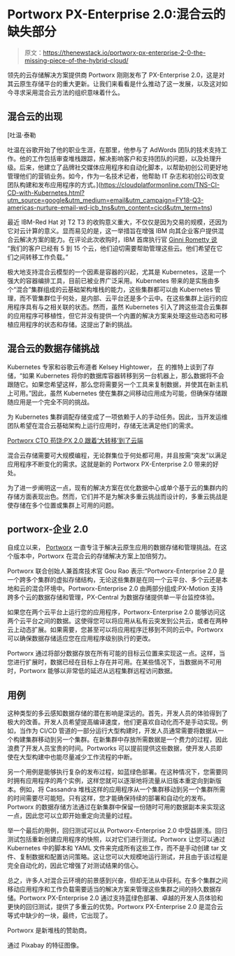# Portworx PX-Enterprise 2.0:混合云的缺失部分

> 原文：<https://thenewstack.io/portworx-px-enterprise-2-0-the-missing-piece-of-the-hybrid-cloud/>

领先的云存储解决方案提供商 Portworx 刚刚发布了 PX-Enterprise 2.0，这是对其云原生存储平台的重大更新。让我们来看看是什么推动了这一发展，以及这对如今寻求采用混合云方法的组织意味着什么。

## 混合云的出现

 [吐温·泰勒

吐温在谷歌开始了他的职业生涯，在那里，他参与了 AdWords 团队的技术支持工作。他的工作包括审查堆栈跟踪，解决影响客户和支持团队的问题，以及处理升级。后来，他建立了品牌社交媒体应用程序和自动化脚本，以帮助初创公司更好地管理他们的营销业务。如今，作为一名技术记者，他帮助 IT 杂志和初创公司改变团队构建和发布应用程序的方式。](https://cloudplatformonline.com/TNS-CI-CD-with-Kubernetes.html?utm_source=google&utm_medium=email&utm_campaign=FY18-Q3-americas-nurture-email-wd-icb_tns&utm_content=cicd&utm_term=tns) 

最近 IBM-Red Hat 对 T2 T3 的收购意义重大，不仅仅是因为交易的规模，还因为它对云计算的意义。显而易见的是，这一举措旨在增强 IBM 向其企业客户提供混合云解决方案的能力。在评论此次收购时，IBM 首席执行官 [Ginni Rometty 说](https://www.youtube.com/watch?v=2Dfph-d75-o) “我们的客户已经有 5 到 15 个云，他们迫切需要帮助管理这些云。他们希望在它们之间转移工作负载。”

极大地支持混合云模型的一个因素是容器的兴起，尤其是 Kubernetes，这是一个强大的容器编排工具，目前已被业界广泛采用。Kubernetes 带来的是实施由多个“混合”集群组成的云基础架构堆栈的能力，这些集群都可以由 Kubernetes 管理，而不管集群位于何处，是内部、云平台还是多个云中。在这些集群上运行的应用程序具有与之相关联的状态。然而，虽然 Kubernetes 引入了跨这些混合云集群的应用程序可移植性，但它并没有提供一个内置的解决方案来处理这些动态和可移植应用程序的状态和存储。这提出了新的挑战。

## 混合云的数据存储挑战

Kubernetes 专家和谷歌云布道者 Kelsey Hightower， [在](https://twitter.com/kelseyhightower/status/977999123793113088) 的推特上谈到了存储，“如果 Kubernetes 将你的数据库容器转移到另一台机器上，那么数据将不会跟随它。如果您希望这样，那么您将需要另一个工具来复制数据，并使其在新主机上可用。”因此，虽然 Kubernetes 使在集群之间移动应用成为可能，但确保存储跟随应用是一个完全不同的挑战。

为 Kubernetes 集群调配存储变成了一项依赖于人的手动任务。因此，当开发运维团队希望在混合云基础架构上运行应用时，存储无法满足他们的需求。

[Portworx CTO 苟饶:PX 2.0 跟着‘大转移’到了云端](https://thenewstack.simplecast.com/episodes/portworx-cto-gou-rao-px-2-0-followed-the-big-shift-to-the-cloud)

混合云存储需要可大规模编程，无论群集位于何处都可用，并且按需“突发”以满足应用程序不断变化的需求。这就是新的 Portworx PX-Enterprise 2.0 带来的好处。

为了进一步阐明这一点，现有的解决方案在优化数据中心或单个基于云的集群内的存储方面表现出色。然而，它们并不是为解决多重云挑战而设计的，多重云挑战是使存储在多个位置或集群上可用的问题。

## portworx-企业 2.0

自成立以来， [Portworx](https://portworx.com/) 一直专注于解决云原生应用的数据存储和管理挑战。在这个版本中，Portworx 在混合云的存储解决方案上加倍努力。

Portworx 联合创始人兼首席技术官 Gou Rao 表示:“Portworx-Enterprise 2.0 是一个跨多个集群的虚拟存储结构，无论这些集群是在同一个云平台、多个云还是本地和云的混合环境中。Portworx-Enterprise 2.0 由两部分组成:PX-Motion 支持跨多个云的数据存储和管理，PX-Central 为数据存储提供单一平台监控体验。

如果您在两个云平台上运行您的应用程序，Portworx-Enterprise 2.0 能够访问这两个云平台之间的数据。这使得您可以将应用从私有云突发到公共云，或者在两种云上动态扩展。如果需要，您甚至可以将应用程序迁移到不同的云中。Portworx 可以确保数据存储适应您在应用程序级别执行的更改。

Portworx 通过将部分数据存放在所有可能的目标云位置来实现这一点。这样，当您进行扩展时，数据已经在目标上存在并可用。在某些情况下，当数据尚不可用时，Portworx 能够以非常低的延迟从远程集群远程访问数据。

## 用例

这种类型的多云感知数据存储的潜在影响是深远的。首先，开发人员的体验得到了极大的改善。开发人员希望提高编译速度，他们更喜欢自动化而不是手动实现。例如，当作为 CI/CD 管道的一部分运行大型构建时，开发人员通常需要将数据从一个构建集群移动到另一个集群。在新集群中存放所需数据是一个费力的过程，因此浪费了开发人员宝贵的时间。Portworks 可以提前提供这些数据，使开发人员即使在大型构建中也能尽量减少工作流程的中断。

另一个用例是能够执行复杂的发布过程，如蓝绿色部署。在这种情况下，您需要同时拥有应用程序的两个实例，这样您就可以逐渐地将流量从旧版本重定向到新版本。例如，将 Cassandra 堆栈这样的应用程序从一个集群移动到另一个集群所需的时间需要尽可能短。只有这样，您才能确保持续的部署和自动化的发布。Portworx 的数据存储方法通过在新集群中保留一份随时可用的数据副本来实现这一点，因此您可以立即开始重定向流量的过程。

举一个最后的用例，回归测试可以从 Portworx-Enterprise 2.0 中受益匪浅。回归测试包括重新创建应用程序的快照，以对它们进行测试。Portworx 让您可以通过 Kubernetes 中的脚本和 YAML 文件来完成所有这些工作，而不是手动创建 tar 文件、复制数据和配置访问策略。这让您可以大规模地运行测试，并且由于该过程是完全自动化的，因此它增强了对测试结果的信心。

总之，许多人对混合云环境的前景感到兴奋，但却无法从中获利。在多个集群之间移动应用程序和工作负载需要适当的解决方案来管理这些集群之间的持久数据存储。Portworx PX-Enterprise 2.0 通过支持蓝绿色部署、卓越的开发人员体验和更快的回归测试，提供了多重云的优势。Portworx PX-Enterprise 2.0 是混合云等式中缺少的一块，最终，它出现了。

Portworx 是新堆栈的赞助商。

通过 Pixabay 的特征图像。

<svg xmlns:xlink="http://www.w3.org/1999/xlink" viewBox="0 0 68 31" version="1.1"><title>Group</title> <desc>Created with Sketch.</desc></svg>